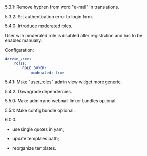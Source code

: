 5.3.1: Remove hyphen from word "e-mail" in translations.

5.3.2: Set authentication error to login form.

5.4.0: Introduce moderated roles.

User with moderated role is disabled after registration and has to be enabled manually.

Configuration:

```yaml
darvin_user:
    roles:
        ROLE_BUYER:
            moderated: true
```

5.4.1: Make "user_roles" admin view widget more generic.

5.4.2: Downgrade dependencies.

5.5.0: Make admin and webmail linker bundles optional.

5.5.1: Make config bundle optional.

6.0.0:

- use single quotes in yaml;

- update templates path;

- reorganize templates.
